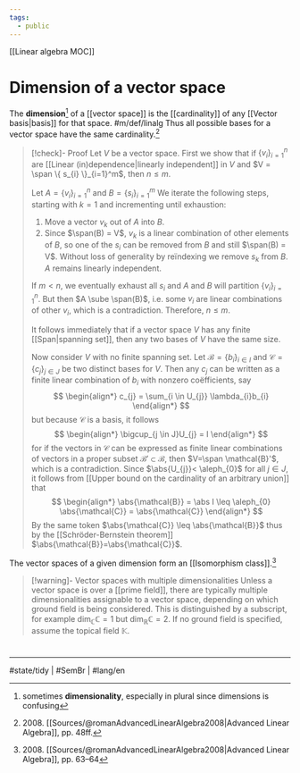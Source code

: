 ```yaml
---
tags:
  - public
---
```

[[Linear algebra MOC]]
# Dimension of a vector space

The **dimension**[^plural] of a [[vector space]] is the [[cardinality]] of any [[Vector basis|basis]] for that space. #m/def/linalg 
Thus all possible bases for a vector space have the same cardinality.[^2008] 

> [!check]- Proof
> Let $V$ be a vector space.
> First we show that if $\{ v_{i} \}_{i=1}^n$ are [[Linear (in)dependence|linearly independent]] in $V$ and $V = \span \{ s_{i} \}_{i=1}^m$, 
> then $n \leq m$.
> 
> Let $A = \{ v_{i} \}_{i=1}^n$ and $B = \{ s_{i} \}_{i=1}^m$
> We iterate the following steps, starting with $k=1$ and incrementing until exhaustion:
> 
> 1. Move a vector $v_{k}$ out of $A$ into $B$.
> 2. Since $\span(B) = V$, $v_{k}$ is a linear combination of other elements of $B$, so one of the $s_{i}$ can be removed from $B$ and still $\span(B) = V$.
>    Without loss of generality by reïndexing we remove $s_{k}$ from $B$.
>    $A$ remains linearly independent.
> 
> If $m < n$, we eventually exhaust all $s_{i}$ and $A$ and $B$ will partition $\{ v_{i} \}_{i=1}^n$.
> But then $A \sube \span(B)$, i.e. some $v_{i}$ are linear combinations of other $v_{i}$,
> which is a contradiction.
> Therefore, $n \leq m$.
> 
> It follows immediately that if a vector space $V$ has any finite [[Span|spanning set]],
> then any two bases of $V$ have the same size.
> 
> Now consider $V$ with no finite spanning set.
> Let $\mathcal{B}=\{ b_{i} \}_{i \in I}$ and $\mathcal{C} = \{ c_{j} \}_{j \in J}$ be two distinct bases for $V$.
> Then any $c_{j}$ can be written as a finite linear combination of $b_{i}$ with nonzero coëfficients, say
> $$
> \begin{align*}
> c_{j} = \sum_{i \in U_{j}} \lambda_{i}b_{i}
> \end{align*}
> $$
> but because $\mathcal{C}$ is a basis, it follows
> $$
> \begin{align*}
> \bigcup_{j \in J}U_{j} = I
> \end{align*}
> $$
> for if the vectors in $\mathcal{ C}$ can be expressed as finite linear combinations of vectors in a proper subset $\mathcal{B}' \subset \mathcal{B}$, then $V=\span \mathcal{B}'$, which is a contradiction.
> Since $\abs{U_{j}}< \aleph_{0}$ for all $j \in J$,
> it follows from [[Upper bound on the cardinality of an arbitrary union]] that
> $$
> \begin{align*}
> \abs{\mathcal{B}} = \abs I \leq \aleph_{0} \abs{\mathcal{C}} = \abs{\mathcal{C}}
> \end{align*}
> $$
> By the same token $\abs{\mathcal{C}} \leq \abs{\mathcal{B}}$
> thus by the [[Schröder-Bernstein theorem]] $\abs{\mathcal{B}}=\abs{\mathcal{C}}$.
> <span class="QED"/>

  [^2008]: 2008\. [[Sources/@romanAdvancedLinearAlgebra2008|Advanced Linear Algebra]], pp. 48ff.
  [^plural]: sometimes **dimensionality**, especially in plural since dimensions is confusing

The vector spaces of a given dimension form an [[Isomorphism class]].[^2008a]

  [^2008a]: 2008\. [[Sources/@romanAdvancedLinearAlgebra2008|Advanced Linear Algebra]], pp. 63–64


> [!warning]- Vector spaces with multiple dimensionalities
> Unless a vector space is over a [[prime field]], there are typically multiple dimensionalities assignable to a vector space,
> depending on which ground field is being considered.
> This is distinguished by a subscript, for example
> $\dim_{\mathbb{C}} \mathbb{C} = 1$ but $\dim_{\mathbb{R}}\mathbb{C} = 2$.
> If no ground field is specified, assume the topical field $\mathbb{K}$.

#
---
#state/tidy | #SemBr | #lang/en 
